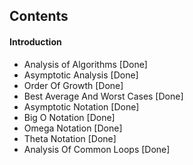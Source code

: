 ## Contents
#### Introduction
* Analysis of Algorithms [Done]
* Asymptotic Analysis [Done]
* Order Of Growth [Done]
* Best Average And Worst Cases [Done]
* Asymptotic Notation [Done]
* Big O Notation [Done]
* Omega Notation [Done]
* Theta Notation [Done]
* Analysis Of Common Loops [Done]